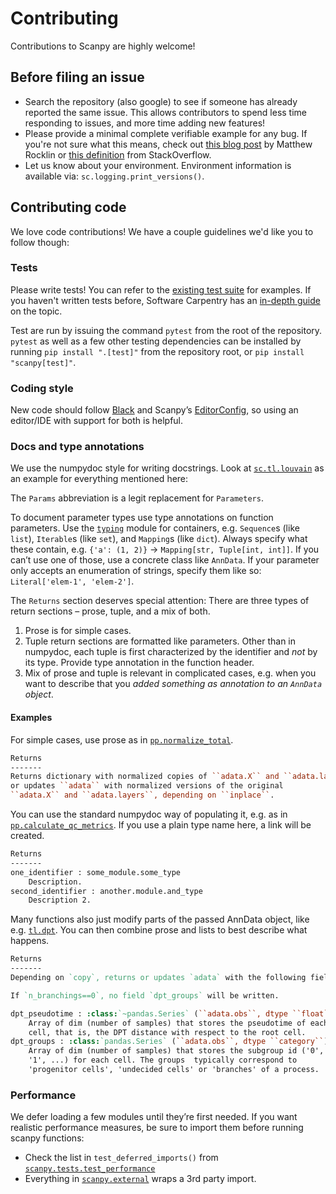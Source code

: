 Contributing
============

Contributions to Scanpy are highly welcome!

Before filing an issue
----------------------
* Search the repository (also google) to see if someone has already reported the same issue.
  This allows contributors to spend less time responding to issues, and more time adding new features!
* Please provide a minimal complete verifiable example for any bug.
  If you're not sure what this means, check out
  [this blog post](http://matthewrocklin.com/blog/work/2018/02/28/minimal-bug-reports)
  by Matthew Rocklin or [this definition](https://stackoverflow.com/help/mcve) from StackOverflow.
* Let us know about your environment. Environment information is available via: `sc.logging.print_versions()`.

Contributing code
-----------------

We love code contributions! We have a couple guidelines we'd like you to follow though:

### Tests

Please write tests! You can refer to the [existing test suite](https://github.com/theislab/scanpy/tree/master/scanpy/tests) for examples. If you haven't written tests before, Software Carpentry has an [in-depth guide](http://katyhuff.github.io/python-testing/) on the topic.

Test are run by issuing the command `pytest` from the root of the repository. `pytest` as well as a few other testing dependencies can be installed by running `pip install ".[test]"` from the repository root, or `pip install "scanpy[test]"`.

### Coding style
New code should follow [Black][] and Scanpy’s [EditorConfig][],
so using an editor/IDE with support for both is helpful.

[Black]: https://black.readthedocs.io/en/stable/the_black_code_style.html
[EditorConfig]: https://github.com/theislab/scanpy/blob/master/.editorconfig

### Docs and type annotations
We use the numpydoc style for writing docstrings.
Look at [`sc.tl.louvain`][] as an example for everything mentioned here:

The `Params` abbreviation is a legit replacement for `Parameters`.

To document parameter types use type annotations on function parameters.
Use the [`typing`][] module for containers, e.g. `Sequence`s (like `list`),
`Iterable`s (like `set`), and `Mapping`s (like `dict`). Always specify
what these contain, e.g. `{'a': (1, 2)}` → `Mapping[str, Tuple[int, int]]`.
If you can’t use one of those, use a concrete class like `AnnData`.
If your parameter only accepts an enumeration of strings, specify them like so:
`Literal['elem-1', 'elem-2']`.

The `Returns` section deserves special attention:
There are three types of return sections – prose, tuple, and a mix of both.

1. Prose is for simple cases.
2. Tuple return sections are formatted like parameters.
   Other than in numpydoc, each tuple is first characterized by the identifier
   and *not* by its type. Provide type annotation in the function header.
3. Mix of prose and tuple is relevant in complicated cases,
   e.g. when you want to describe that you
   *added something as annotation to an `AnnData` object*.

[`sc.tl.louvain`]: https://github.com/theislab/scanpy/blob/a811fee0ef44fcaecbde0cad6336336bce649484/scanpy/tools/_louvain.py#L22-L90
[`typing`]: https://docs.python.org/3/library/typing.html

#### Examples
For simple cases, use prose as in [`pp.normalize_total`][].

```rst
Returns
-------
Returns dictionary with normalized copies of ``adata.X`` and ``adata.layers``
or updates ``adata`` with normalized versions of the original
``adata.X`` and ``adata.layers``, depending on ``inplace``.
```

You can use the standard numpydoc way of populating it,
e.g. as in [`pp.calculate_qc_metrics`][].
If you use a plain type name here, a link will be created.

```rst
Returns
-------
one_identifier : some_module.some_type
    Description.
second_identifier : another.module.and_type
    Description 2.
```

Many functions also just modify parts of the passed AnnData object,
like e.g. [`tl.dpt`][].
You can then combine prose and lists to best describe what happens.

```rst
Returns
-------
Depending on `copy`, returns or updates `adata` with the following fields.

If `n_branchings==0`, no field `dpt_groups` will be written.

dpt_pseudotime : :class:`~pandas.Series` (``adata.obs``, dtype ``float``)
    Array of dim (number of samples) that stores the pseudotime of each
    cell, that is, the DPT distance with respect to the root cell.
dpt_groups : :class:`pandas.Series` (``adata.obs``, dtype ``category``)
    Array of dim (number of samples) that stores the subgroup id ('0',
    '1', ...) for each cell. The groups  typically correspond to
    'progenitor cells', 'undecided cells' or 'branches' of a process.
```

[`pp.normalize_total`]: https://scanpy.readthedocs.io/en/latest/api/scanpy.pp.normalize_total.html
[`pp.calculate_qc_metrics`]: https://scanpy.readthedocs.io/en/latest/api/scanpy.pp.calculate_qc_metrics.html
[`tl.dpt`]: https://scanpy.readthedocs.io/en/latest/api/scanpy.tl.dpt.html

### Performance

We defer loading a few modules until they’re first needed.
If you want realistic performance measures,
be sure to import them before running scanpy functions:

- Check the list in `test_deferred_imports()` from [`scanpy.tests.test_performance`][]
- Everything in [`scanpy.external`][] wraps a 3rd party import.

[`scanpy.tests.test_performance`]: https://github.com/theislab/scanpy/blob/master/scanpy/tests/test_performance.py
[`scanpy.external`]: https://scanpy.readthedocs.io/en/stable/external/
